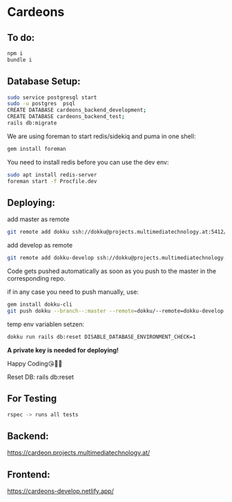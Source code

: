 # Cardeons

## To do:
```sh
npm i
bundle i
```

## Database Setup:
```sh
sudo service postgresql start
sudo -u postgres  psql
CREATE DATABASE cardeons_backend_development;
CREATE DATABASE cardeons_backend_test;
rails db:migrate
```
We are using foreman to start redis/sidekiq and puma in one shell:
```sh
gem install foreman
```

You need to install redis before you can use the dev env:

```sh
sudo apt install redis-server 
foreman start -f Procfile.dev
```

## Deploying:

add master as remote
```sh
git remote add dokku ssh://dokku@projects.multimediatechnology.at:5412/cardeon
```

add develop as remote
```sh
git remote add dokku-develop ssh://dokku@projects.multimediatechnology.at:5412/cardeon-develop
```

Code gets pushed automatically as soon as you push to the master in the corresponding repo.

if in any case you need to push manually, use:

```sh
gem install dokku-cli
git push dokku --branch--:master --remote=dokku/--remote=dokku-develop
```

temp env variablen setzen:
```sh
dokku run rails db:reset DISABLE_DATABASE_ENVIRONMENT_CHECK=1
```

**A private key is needed for deploying!**


Happy Coding😘👩‍💻

Reset DB: rails db:reset


## For Testing
```sh 
rspec -> runs all tests
```

## Backend: 

https://cardeon.projects.multimediatechnology.at/

## Frontend: 

https://cardeons-develop.netlify.app/